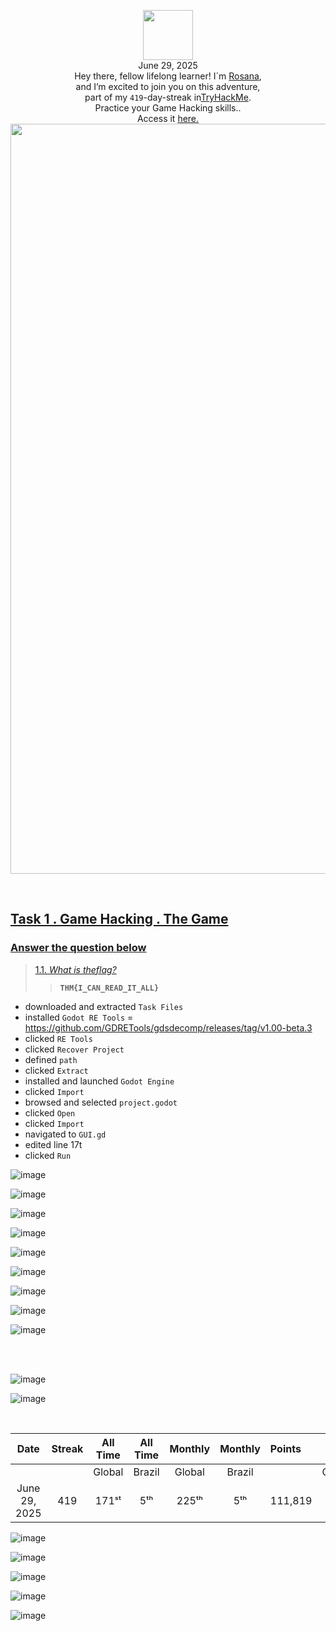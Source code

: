 <p align="center"><img width="80px" src="https://github.com/user-attachments/assets/3d2d1750-a84d-48e6-9a67-50b5a96d5c42"><br>
June 29, 2025<br> Hey there, fellow lifelong learner! I´m <a href="https://www.linkedin.com/in/rosanafssantos/">Rosana</a>,<br>
and I’m excited to join you on this adventure,<br>
part of my <code>419</code>-day-streak in<a href="https://tryhackme.com">TryHackMe</a>.<br>
<em></em>Practice your Game Hacking skills.</em>.<br>Access it <a href="https://tryhackme.com/room/hfb1thegame"</a>here.<br>
<img width="1200px" src="https://github.com/user-attachments/assets/4cffcabc-e4ad-4929-9479-0d57a791c951"></p>

<br>

<h2> Task 1 . Game Hacking . The Game</h2>


<h3 align="left"> Answer the question below</h3>

> 1.1. <em>What is theflag?</em><br><a id='1.1'></a>
>> <strong><code>THM{I_CAN_READ_IT_ALL}</code></strong><br>
<p></p>


<p>

-  downloaded and extracted <code>Task Files</code><br>
-  installed <code>Godot RE Tools</code> = https://github.com/GDRETools/gdsdecomp/releases/tag/v1.00-beta.3<br>
-  clicked <code>RE Tools</code><br>
-  clicked <code>Recover Project</code><br>
-  defined <code>path</code><br>
-  clicked <code>Extract</code><br>
-  installed and launched <code>Godot Engine</code><br>
-  clicked <code>Import</code><br>
-  browsed and selected <code>project.godot</code><br>
-  clicked <code>Open</code><br>
-  clicked <code>Import</code><br>
-  navigated to <code>GUI.gd</code><br>
-  edited line 17t<br>
-  clicked <code>Run</code>

</p>

![image](https://github.com/user-attachments/assets/af231c34-4766-43cb-81b9-23fb02885f72)

![image](https://github.com/user-attachments/assets/5891e05c-c5d8-4012-9988-940d3daf8975)

![image](https://github.com/user-attachments/assets/92d9a62f-130e-4237-a7a4-57b8d0ab9630)

![image](https://github.com/user-attachments/assets/9c651bb7-a5e3-4fd6-8164-8caee9d8ee78)

![image](https://github.com/user-attachments/assets/d7c6a044-1fdf-4020-8090-889a6c1198bd)

![image](https://github.com/user-attachments/assets/a59db22e-2730-4d06-b210-b0cf771205a1)

![image](https://github.com/user-attachments/assets/42559464-7613-44ab-8e6e-6c3c4322e887)

![image](https://github.com/user-attachments/assets/a005d2b2-05cb-4086-a3c2-617fbd5cf3a2)

![image](https://github.com/user-attachments/assets/d6e508a5-35d5-4b08-8e90-6e7d779d03ba)

<br>
<br>

![image](https://github.com/user-attachments/assets/34831b2e-9c3b-4415-aed7-475fc3d4bba9)

![image](https://github.com/user-attachments/assets/3fefae65-9ad3-445f-9424-02deda36b162)


<br>

<div align="center">

| Date              | Streak   | All Time     | All Time     | Monthly     | Monthly    | Points   | Rooms     | Badges    |
| :---------------: | :------: | :----------: | :----------: | :---------: | :--------: | :------  | :-------: | :-------: |
|                   |          |    Global    |    Brazil    |    Global   |   Brazil   |          | Completed |           |
| June 29, 2025     | 419      |     171ˢᵗ    |      5ᵗʰ     |     225ᵗʰ   |     5ᵗʰ    |  111,819 |    813    |     63    |

</div>

![image](https://github.com/user-attachments/assets/aa56555f-c103-4d6a-9252-38d0338b9783)

![image](https://github.com/user-attachments/assets/097c06fb-e43e-43a7-b41c-6e1ae04c3ba6)

![image](https://github.com/user-attachments/assets/70232021-6396-4b96-b845-59de54091492)

![image](https://github.com/user-attachments/assets/038c83d9-bb92-45b8-b022-9e0fa0e3a4d9)

![image](https://github.com/user-attachments/assets/2ac7c180-37ac-4cd5-97f2-852e53d6024f)
